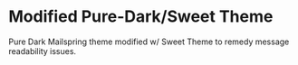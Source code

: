 # Modified Pure-Dark/Sweet Theme
Pure Dark Mailspring theme modified w/ Sweet Theme to remedy message readability issues.
